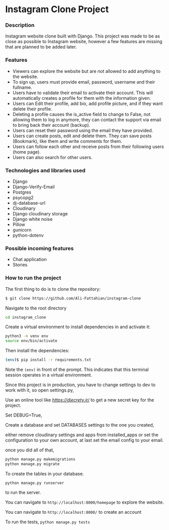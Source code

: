 # Instagram Clone Project

### Description

Instagram website clone built with Django.
This project was made to be as close as possible to Instagram website, however a few features are missing that are planned to be added later.

### Features

- Viewers can explore the website but are not allowed to add anything to the website.
- To sign up, users must provide email, password, username and their fullname.
- Users have to validate their email to activate their account. This will automatically creates a profile for them with the information given.
- Users can Edit their profile, add bio, add profile picture, and if they want delete their profile.
- Deleting a profile causes the is_active field to change to False, not allowing them to log in anymore, they can contact the support via email to bring back their account (backup).
- Users can reset their password using the email they have provided.
- Users can create posts, edit and delete them. They can save posts (Bookmark), like them and write comments for them.
- Users can follow each other and receive posts from their following users (home page).
- Users can also search for other users.

### Technologies and libraries used

- Django
- Django-Verify-Email
- Postgres
- psycopg2
- dj-database-url
- Cloudinary
- Django cloudinary storage
- Django white noise
- Pillow
- gunicorn
- python-dotenv

### Possible incoming features
- Chat application
- Stories

### How to run the project

The first thing to do is to clone the repository:

```sh
$ git clone https://github.com/Ali-Fattahian/instagram-clone
```

Navigate to the root directory
```sh
cd instagram_clone
```

Create a virtual environment to install dependencies in and activate it:

```sh
python3 -m venv env
source env/bin/activate
```

Then install the dependencies:

```sh
(env)$ pip install -r requirements.txt
```

Note the `(env)` in front of the prompt. This indicates that this terminal
session operates in a virtual environment.

Since this project is in production, you have to change settings to dev to work with it, so open settings.py,

Use an online tool like *https://djecrety.ir/*
to get a new secret key for the project.

Set DEBUG=True,

Create a database and set DATABASES settings to the one you created,

either remove cloudinary settings and apps from installed_apps or set the configuration to your own account, at last set the email config to your email.

once you did all of that,

```sh
python manage.py makemigrations
python manage.py migrate
```

To create the tables in your database.


```ssh
python manage.py runserver
```

to run the server.

You can navigate to
`http://localhost:8000/homepage`
to explore the website.

You can navigate to
`http://localhost:8000/`
to create an account

To run the tests,
`python manage.py tests`
